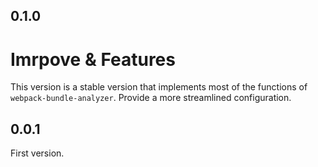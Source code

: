 ## 0.1.0

# Imrpove & Features

This version is a stable version that implements most of the functions of `webpack-bundle-analyzer`.
Provide a more streamlined configuration.


## 0.0.1

First version.
